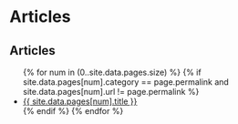 # Articles

## Articles

<ul>
{% for num in (0..site.data.pages.size) %}	
	{% if site.data.pages[num].category == page.permalink and site.data.pages[num].url != page.permalink %}
		<li><a href="{{ site.data.pages[num].url }}">{{ site.data.pages[num].title }}</a></li>
	{% endif %}
{% endfor %}
</ul>
